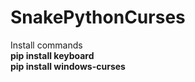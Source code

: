 # SnakePythonCurses

Install commands
<br>
<b>pip install keyboard</b><br>
<b>pip install windows-curses</b>
